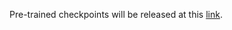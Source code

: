 Pre-trained checkpoints will be released at this [link](https://github.com/shallowdream204/MPerceiver/releases).